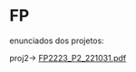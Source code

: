 # FP
enunciados dos projetos:

  proj2-> [FP2223_P2_221031.pdf](https://github.com/matildelopes/FP/files/13799564/FP2223_P2_221031.pdf)
